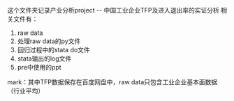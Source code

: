 这个文件夹记录产业分析project -- 中国工业企业TFP及进入退出率的实证分析
相关文件有：

  1. raw data 
  2. 处理raw data的py文件
  3. 回归过程中的stata do文件
  4. stata输出的log文件
  5. pre中使用的ppt

mark：其中TFP数据保存在百度网盘中，raw data只包含工业企业基本面数据（行业平均）
